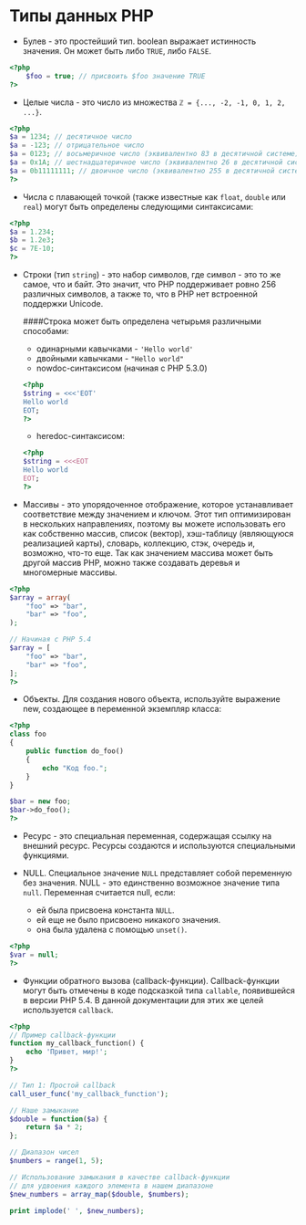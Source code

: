 # Типы данных PHP

* Булев - это простейший тип. boolean выражает истинность значения. Он может быть либо `TRUE`, либо `FALSE`.
```php
<?php
    $foo = true; // присвоить $foo значение TRUE
?>
```

* Целые числа - это число из множества `ℤ = {..., -2, -1, 0, 1, 2, ...}`.
```php
<?php
$a = 1234; // десятичное число
$a = -123; // отрицательное число
$a = 0123; // восьмеричное число (эквивалентно 83 в десятичной системе)
$a = 0x1A; // шестнадцатеричное число (эквивалентно 26 в десятичной системе)
$a = 0b11111111; // двоичное число (эквивалентно 255 в десятичной системе)
?>
```
* Числа с плавающей точкой (также известные как `float`, `double` или `real`) могут быть определены следующими синтаксисами:
```php
<?php
$a = 1.234; 
$b = 1.2e3; 
$c = 7E-10;
?>
```
* Строки (тип `string`) - это набор символов, где символ - это то же самое, что и байт. Это значит, что PHP поддерживает ровно 256 различных символов, а также то, что в PHP нет встроенной поддержки Unicode.
    
    ####Строка может быть определена четырьмя различными способами:

    * одинарными кавычками - `'Hello world'`
    * двойными кавычками - `"Hello world"`
    * nowdoc-синтаксисом (начиная с PHP 5.3.0)
    ```php
    <?php
    $string = <<<'EOT'
    Hello world
    EOT;
    ?>
    ```
    * heredoc-синтаксисом:
   
    ```php
    <?php
    $string = <<<EOT
    Hello world
    EOT;
    ?>
    ```
* Массивы - это упорядоченное отображение, которое устанавливает соответствие между значением и ключом. Этот тип оптимизирован в нескольких направлениях, поэтому вы можете использовать его как собственно массив, список (вектор), хэш-таблицу (являющуюся реализацией карты), словарь, коллекцию, стэк, очередь и, возможно, что-то еще. Так как значением массива может быть другой массив PHP, можно также создавать деревья и многомерные массивы.
```php
<?php
$array = array(
    "foo" => "bar",
    "bar" => "foo",
);

// Начиная с PHP 5.4
$array = [
    "foo" => "bar",
    "bar" => "foo",
];
?>
```

* Объекты. Для создания нового объекта, используйте выражение new, создающее в переменной экземпляр класса:
```php
<?php
class foo
{
    public function do_foo()
    {
        echo "Код foo."; 
    }
}

$bar = new foo;
$bar->do_foo();
?>
```
* Ресурс - это специальная переменная, содержащая ссылку на внешний ресурс. Ресурсы создаются и используются специальными функциями.
* NULL. Специальное значение `NULL` представляет собой переменную без значения. NULL - это единственно возможное значение типа `null`.
    Переменная считается null, если:
    
    * ей была присвоена константа `NULL`.
    * ей еще не было присвоено никакого значения.
    * она была удалена с помощью `unset()`.
    
```php
<?php
$var = null;       
?>
```
* Функции обратного вызова (callback-функции). Callback-функции могут быть отмечены в коде подсказкой типа `callable`, появившейся в версии PHP 5.4. В данной документации для этих же целей используется `callback`.

```php
<?php
// Пример callback-функции
function my_callback_function() {
    echo 'Привет, мир!';
}      
?>

// Тип 1: Простой callback
call_user_func('my_callback_function');

// Наше замыкание
$double = function($a) {
    return $a * 2;
};

// Диапазон чисел
$numbers = range(1, 5);

// Использование замыкания в качестве callback-функции
// для удвоения каждого элемента в нашем диапазоне
$new_numbers = array_map($double, $numbers);

print implode(' ', $new_numbers);

```